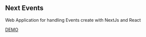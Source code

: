 ## Next Events 

Web Application for handling Events create with NextJs and React

[DEMO](https://next-events-sand.vercel.app/)
